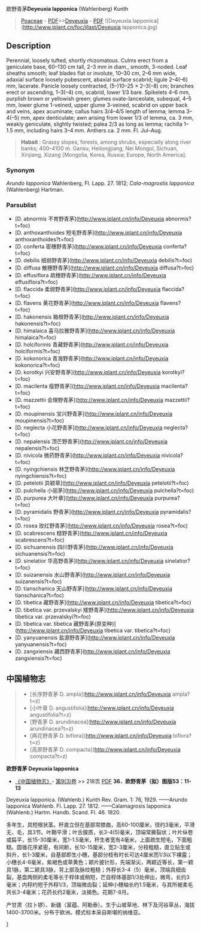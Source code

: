 欧野青茅**Deyeuxia lapponica** (Wahlenberg) Kunth

> [Poaceae](http://www.iplant.cn/info/Poaceae?t=foc) - [PDF](http://www.iplant.cn/foc/pdf/Poaceae.pdf)>>[Deyeuxia](http://www.iplant.cn/info/Deyeuxia?t=foc) - [PDF](http://www.iplant.cn/foc/pdf/Deyeuxia.pdf)
![Deyeuxia lapponica](http://www.iplant.cn/foc/illast/Deyeuxia lapponica.jpg)

## Description

Perennial, loosely tufted, shortly rhizomatous. Culms erect from a geniculate base, 60–130 cm tall, 2–3 mm in diam., smooth, 3-noded. Leaf sheaths smooth; leaf blades flat or involute, 10–30 cm, 2–6 mm wide, adaxial surface loosely pubescent, abaxial surface scabrid; ligule 2–4(–6) mm, lacerate. Panicle loosely contracted, (5–)10–25 × 2–3(–8) cm; branches erect or ascending, 1–3(–4) cm, scabrid, lower 1/3 bare. Spikelets 4–6 mm, purplish brown or yellowish green; glumes ovate-lanceolate, subequal, 4–5 mm, lower glume 1-veined, upper glume 3-veined, scabrid on upper back and veins, apex acuminate; callus hairs 3/4–4/5 length of lemma; lemma 3–4(–5) mm, apex denticulate; awn arising from lower 1/3 of lemma, ca. 3 mm, weakly geniculate, slightly twisted; palea 2/3 as long as lemma; rachilla 1–1.5 mm, including hairs 3–4 mm. Anthers ca. 2 mm. Fl. Jul–Aug.


> **Habait** : 
> Grassy slopes, forests, among shrubs, especially along river banks; 400–4100 m. Gansu, Heilongjiang, Nei Mongol, Sichuan, Xinjiang, Xizang [Mongolia, Korea, Russia; Europe, North America].

### Synonym
*Arundo lapponica* Wahlenberg, Fl. Lapp. 27. 1812; *Cala-magrostis lapponica* (Wahlenberg) Hartman.


### Parsublist

* [D.  abnormis  不育野青茅](http://www.iplant.cn/info/Deyeuxia abnormis?t=foc)
* [D.  anthoxanthoides  短毛野青茅](http://www.iplant.cn/info/Deyeuxia anthoxanthoides?t=foc)
* [D.  conferta  密穗野青茅](http://www.iplant.cn/info/Deyeuxia conferta?t=foc)
* [D.  debilis  细弱野青茅](http://www.iplant.cn/info/Deyeuxia debilis?t=foc)
* [D.  diffusa  散穗野青茅](http://www.iplant.cn/info/Deyeuxia diffusa?t=foc)
* [D.  effusiflora  疏穗野青茅](http://www.iplant.cn/info/Deyeuxia effusiflora?t=foc)
* [D.  flaccida  柔弱野青茅](http://www.iplant.cn/info/Deyeuxia flaccida?t=foc)
* [D.  flavens  黄花野青茅](http://www.iplant.cn/info/Deyeuxia flavens?t=foc)
* [D.  hakonensis  箱根野青茅](http://www.iplant.cn/info/Deyeuxia hakonensis?t=foc)
* [D.  himalaica  喜马拉雅野青茅](http://www.iplant.cn/info/Deyeuxia himalaica?t=foc)
* [D.  holciformis  青藏野青茅](http://www.iplant.cn/info/Deyeuxia holciformis?t=foc)
* [D.  kokonorica  青海野青茅](http://www.iplant.cn/info/Deyeuxia kokonorica?t=foc)
* [D.  korotkyi  兴安野青茅](http://www.iplant.cn/info/Deyeuxia korotkyi?t=foc)
* [D.  macilenta  瘦野青茅](http://www.iplant.cn/info/Deyeuxia macilenta?t=foc)
* [D.  mazzettii  会理野青茅](http://www.iplant.cn/info/Deyeuxia mazzettii?t=foc)
* [D.  moupinensis  宝兴野青茅](http://www.iplant.cn/info/Deyeuxia moupinensis?t=foc)
* [D.  neglecta  小花野青茅](http://www.iplant.cn/info/Deyeuxia neglecta?t=foc)
* [D.  nepalensis  顶芒野青茅](http://www.iplant.cn/info/Deyeuxia nepalensis?t=foc)
* [D.  nivicola  微药野青茅](http://www.iplant.cn/info/Deyeuxia nivicola?t=foc)
* [D.  nyingchiensis  林芝野青茅](http://www.iplant.cn/info/Deyeuxia nyingchiensis?t=foc)
* [D.  petelotii  异颖草](http://www.iplant.cn/info/Deyeuxia petelotii?t=foc)
* [D.  pulchella  小丽茅](http://www.iplant.cn/info/Deyeuxia pulchella?t=foc)
* [D.  purpurea  大叶章](http://www.iplant.cn/info/Deyeuxia purpurea?t=foc)
* [D.  pyramidalis  野青茅](http://www.iplant.cn/info/Deyeuxia pyramidalis?t=foc)
* [D.  rosea  玫红野青茅](http://www.iplant.cn/info/Deyeuxia rosea?t=foc)
* [D.  scabrescens  糙野青茅](http://www.iplant.cn/info/Deyeuxia scabrescens?t=foc)
* [D.  sichuanensis  四川野青茅](http://www.iplant.cn/info/Deyeuxia sichuanensis?t=foc)
* [D.  sinelatior  华高野青茅](http://www.iplant.cn/info/Deyeuxia sinelatior?t=foc)
* [D.  suizanensis  水山野青茅](http://www.iplant.cn/info/Deyeuxia suizanensis?t=foc)
* [D.  tianschanica  天山野青茅](http://www.iplant.cn/info/Deyeuxia tianschanica?t=foc)
* [D.  tibetica  藏野青茅](http://www.iplant.cn/info/Deyeuxia tibetica?t=foc)
* [D.  tibetica var. przevalskyi  矮野青茅](http://www.iplant.cn/info/Deyeuxia tibetica var. przevalskyi?t=foc)
* [D.  tibetica var. tibetica  藏野青茅(原变种)](http://www.iplant.cn/info/Deyeuxia tibetica var. tibetica?t=foc)
* [D.  yanyuanensis  盐源野青茅](http://www.iplant.cn/info/Deyeuxia yanyuanensis?t=foc)
* [D.  zangxiensis  藏西野青茅](http://www.iplant.cn/info/Deyeuxia zangxiensis?t=foc)


## 中国植物志

> * [长序野青茅  D.  ampla](http://www.iplant.cn/info/Deyeuxia ampla?t=z)
> * [小叶章  D.  angustifolia](http://www.iplant.cn/info/Deyeuxia angustifolia?t=z)
> * [野青茅  D.  arundinacea](http://www.iplant.cn/info/Deyeuxia arundinacea?t=z)
> * [两花野青茅  D.  biflora](http://www.iplant.cn/info/Deyeuxia biflora?t=z)
> * [高原野青茅  D.  compacta](http://www.iplant.cn/info/Deyeuxia compacta?t=z)

**欧野青茅 Deyeuxia lapponica**

* [《中国植物志》](http://www.iplant.cn/frps)- [第9(3)卷](http://www.iplant.cn/frps/vol/9(3)) >> 218页 [PDF](http://www.iplant.cn/frps/pdf/9(3)/218b.pdf)
**36．欧野青茅（拟）图版53：11-13**

Deyeuxia lapponica. (Wahlenb.) Kunth Rev. Gram. 1: 76, 1929. ——Arundo lapponica Wahlenb. Fl. Lapp. 27. 1812. ——Calamagrosis lapponica (Wahlenb.) Hartm. Handb. Scand. Fl. 46. 1820.

多年生，具短根状茎。秆直立但在基部常膝曲，高60-100厘米，径约3毫米，平滑无，毛，具3节。叶鞘平滑；叶舌膜质，长3-4(5)毫米，顶端常撕裂状；叶片纵卷或扁平，长15-30厘米，宽1-1.5毫米，秆生者宽有4毫米，上面疏生短毛，下面粗糙。圆锥花序紧密，有间断，长10-15厘米，宽2-3厘米，分枝粗糙，直立贴生或斜升，长1-3厘米，自基部即生小穗，基部分枝有时长可达4厘米而1/3以下裸露；小穗长4-6毫米，紫褐色或草黄色；颖片披针形，先端渐尖，两颖近等长，第一颖具1脉，第二颖具3脉，背上部及脉纹粗糙；外稃长3-4（5）毫米，顶端具细齿裂，基盘两侧的柔毛等长于稃体或稍短，芒自稃体基部1/3处伸出，微弯，长约3毫米；内稃约短于外稃1/3，顶端微齿裂；延伸小穗轴长约1.5毫米，与其所被柔毛共长3-4毫米；花药长约2毫米，淡揭色。花期7-8月。

产甘肃（拉卜锣）、新疆（富蕴、阿勒泰）。生于山坡草地、林下及河谷草丛，海拔1400-3700米。分布于欧洲。模式标本采自斯堪的纳维亚。

}